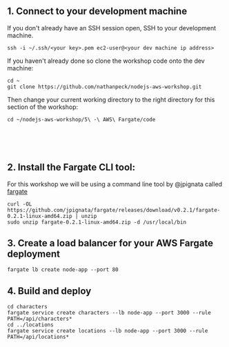 ## 1. Connect to your development machine

If you don't already have an SSH session open, SSH to your development machine.

```
ssh -i ~/.ssh/<your key>.pem ec2-user@<your dev machine ip address>
```

If you haven't already done so clone the workshop code onto the dev machine:

```
cd ~
git clone https://github.com/nathanpeck/nodejs-aws-workshop.git
```

Then change your current working directory to the right directory for this section of the workshop:

```
cd ~/nodejs-aws-workshop/5\ -\ AWS\ Fargate/code
```

&nbsp;

&nbsp;

## 2. Install the Fargate CLI tool:

For this workshop we will be using a command line tool by @jpignata called [fargate](http://somanymachines.com/fargate/)

```
curl -OL https://github.com/jpignata/fargate/releases/download/v0.2.1/fargate-0.2.1-linux-amd64.zip | unzip
sudo unzip fargate-0.2.1-linux-amd64.zip -d /usr/local/bin
```

## 3. Create a load balancer for your AWS Fargate deployment

```
fargate lb create node-app --port 80
```

## 4. Build and deploy

```
cd characters
fargate service create characters --lb node-app --port 3000 --rule PATH=/api/characters*
cd ../locations
fargate service create locations --lb node-app --port 3000 --rule PATH=/api/locations*
```
